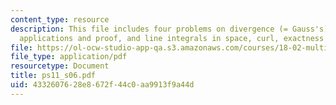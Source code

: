 ```yaml
---
content_type: resource
description: This file includes four problems on divergence (= Gauss's) theorem, its
  applications and proof, and line integrals in space, curl, exactness and potentials.
file: https://ol-ocw-studio-app-qa.s3.amazonaws.com/courses/18-02-multivariable-calculus-spring-2006/4332607628e8672f44c0aa9913f9a44d_ps11_s06.pdf
file_type: application/pdf
resourcetype: Document
title: ps11_s06.pdf
uid: 43326076-28e8-672f-44c0-aa9913f9a44d
---
```

